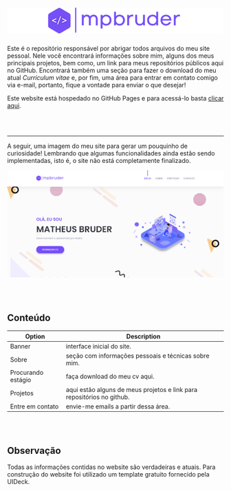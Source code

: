 <h1 style="text-align:center"><img src="assets/images/banner/mpbruder-banner2.png"/></h1>

Este é o repositório responsável por abrigar todos arquivos do meu site pessoal. Nele você encontrará informações sobre mim, alguns dos meus principais projetos, bem como, um link para meus repositórios públicos aqui no GitHub. Encontrará também uma seção para fazer o download do meu atual *Currículum vitae* e, por fim, uma área para entrar em contato comigo via e-mail, portanto, fique a vontade para enviar o que desejar!

Este website está hospedado no GitHub Pages e para acessá-lo basta [clicar aqui](https://matheuspercario.github.io/mpbruder/). 

<br>
<br>

---
A seguir, uma imagem do meu site para gerar um pouquinho de curiosidade! Lembrando que algumas funcionalidades ainda estão sendo implementadas, isto é, o site não está completamente finalizado.

![mpbruder-page](assets/images/mpbruder-page.png)

<br>
<br>

## Conteúdo

| Option | Description |
| --- | --- |
| Banner   | interface inicial do site. |
| Sobre | seção com informações pessoais e técnicas sobre mim. |
| Procurando estágio | faça download do meu cv aqui. |
| Projetos    | aqui estão alguns de meus projetos e link para repositórios no github. |
| Entre em contato    | envie-me emails a partir dessa área. |

<br>
<br>

## Observação
Todas as informações contidas no website são verdadeiras e atuais. Para construção do website foi utilizado um template gratuito fornecido pela UIDeck.